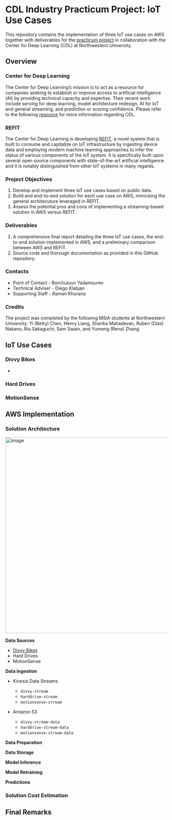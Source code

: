 # CDL Industry Practicum Project: IoT Use Cases
This repository contains the implementation of three IoT use cases on AWS together with deliverables for the [practicum project](https://www.mccormick.northwestern.edu/analytics/curriculum/descriptions/msia-489.html) in collaboration with the Center for Deep Learning (CDL) at Northwestern University. 

## Overview

### Center for Deep Learning
The Center for Deep Learning’s mission is to act as a resource for companies seeking to establish or improve access to artificial intelligence (AI) by providing technical capacity and expertise. Their recent work include serving for deep learning, model architecture redesign, AI for IoT and general streaming, and prediction or scoring confidence. Please refer to the following [resource](https://www.mccormick.northwestern.edu/research/deep-learning/) for more information regarding CDL. 

### REFIT
The Center for Deep Learning is developing [REFIT](https://www.mccormick.northwestern.edu/research/deep-learning/projects/refit/), a novel system that is built to consume and capitalize on IoT infrastructure by ingesting device data and employing modern machine learning approaches to infer the status of various components of the IoT system. It is specifically built upon several open source components with state-of-the-art artificial intelligence and it is notably distinguished from other IoT systems in many regards. 

### Project Objectives

1. Develop and implement three IoT use cases based on public data.
2. Build and end-to-end solution for each use case on AWS, mimicking the general architecuture leveraged in REFIT. 
3. Assess the potential pros and cons of implementing a streaming-based solution in AWS versus REFIT. 

### Deliverables
1.  A comprehensive final report detailing the three IoT use cases, the end-to-end solution implemented in AWS, and a preliminary comparison between AWS and REFIT.
2. Source code and thorough documentation as provided in this GitHub repository.

### Contacts
- Point of Contact - Borchuluun Yadamsuren
- Technical Adviser - Diego Klabjan
- Supporting Staff - Raman Khurana

### Credits
The project was completed by the following MSiA students at Northwestern University: Yi (Betty) Chen, Henry Liang, Sharika Mahadevan, Ruben (Dias) Nakano, Riu Sakaguchi, Sam Swain, and Yumeng (Rena) Zhang. 

## IoT Use Cases

### Divvy Bikes
- 

### Hard Drives


### MotionSense


## AWS Implementation

### Solution Architecture

<img width="613" alt="image" src="https://github.com/samswain2/CDL-UseCases/assets/113140351/df7f1658-4759-43fe-8698-952d9eda7fb3">

**Data Sources**
- [Divvy Bikes](https://divvybikes.com/system-data)
- Hard Drives
- MotionSense

**Data Ingestion**
- Kinesis Data Streams
    - `divvy-stream`
    - `harddrive-stream`
    - `motionsense-stream`

- Amazon S3
    - `divvy-stream-data`
    - `harddrive-stream-data`
    - `motionsense-stream-data`

**Data Preparation**

**Data Storage**

**Model Inference**

**Model Retraining**

**Predictions**

### Solution Cost Estimation

## Final Remarks
